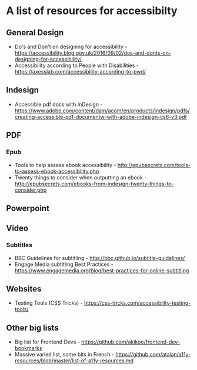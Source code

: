 # A list of resources for accessibilty


## General Design

- Do's and Don't on designing for accessibility - https://accessibility.blog.gov.uk/2016/09/02/dos-and-donts-on-designing-for-accessibility/
- Accessibility according to People with Disabilities - https://axesslab.com/accessibility-according-to-pwd/


## Indesign 

- Accessible pdf docs with InDesign - https://www.adobe.com/content/dam/acom/en/products/indesign/pdfs/creating-accessible-pdf-documentw-with-adobe-indesign-cs6-v3.pdf

## PDF

### Epub

- Tools to help assess ebook accessibility - http://epubsecrets.com/tools-to-assess-ebook-accessibility.php
- Twenty things to consider when outputting an ebook - http://epubsecrets.com/ebooks-from-indesign-twenty-things-to-consider.php

## Powerpoint 


## Video



### Subtitles

- BBC Guidelines for subtitling - http://bbc.github.io/subtitle-guidelines/
- Engage Media subtitling Best Practices - https://www.engagemedia.org/blog/best-practices-for-online-subtitling


## Websites

- Testing Tools (CSS Tricks) - https://css-tricks.com/accessibility-testing-tools/



## Other big lists

- Big list for Frontend Devs - https://github.com/akikoo/frontend-dev-bookmarks
- Massive varied list, some bits in French - https://github.com/atalan/a11y-resources/blob/master/list-of-a11y-resources.md
